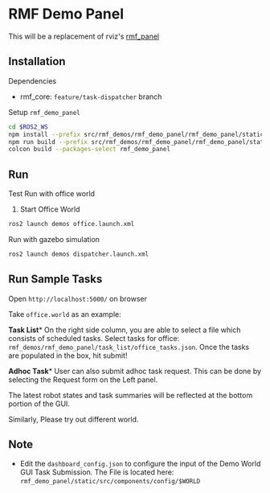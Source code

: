 # RMF Demo Panel

This will be a replacement of rviz's [rmf_panel](https://github.com/osrf/rmf_schedule_visualizer)

## Installation
Dependencies
 - rmf_core: `feature/task-dispatcher` branch

Setup `rmf_demo_panel`
```bash
cd $ROS2_WS
npm install --prefix src/rmf_demos/rmf_demo_panel/rmf_demo_panel/static/
npm run build --prefix src/rmf_demos/rmf_demo_panel/rmf_demo_panel/static/
colcon build --packages-select rmf_demo_panel
```

## Run 
Test Run with office world

1. Start Office World
```bash
ros2 launch demos office.launch.xml
```

Run with gazebo simulation
```bash
ros2 launch demos dispatcher.launch.xml
```

## Run Sample Tasks

Open `http://localhost:5000/` on browser

Take `office.world` as an example:

**Task List***
On the right side column, you are able to select a file which consists of scheduled 
tasks. Select tasks for office: `rmf_demos/rmf_demo_panel/task_list/office_tasks.json`. 
Once the tasks are populated in the box, hit submit!

**Adhoc Task***
User can also submit adhoc task request. This can be done by selecting the 
Request form on the Left panel.

The latest robot states and task summaries will be reflected at the bottom portion of the GUI.

Similarly, Please try out different world.

## Note

- Edit the `dashboard_config.json` to configure the input of the Demo World GUI Task Submission.
The File is located here: `rmf_demo_panel/static/src/components/config/$WORLD`
